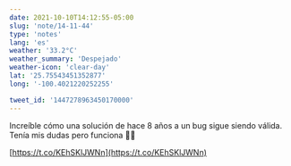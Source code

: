 ```yaml
---
date: 2021-10-10T14:12:55-05:00
slug: 'note/14-11-44'
type: 'notes'
lang: 'es'
weather: '33.2°C'
weather_summary: 'Despejado'
weather-icon: 'clear-day'
lat: '25.75543451352877'
long: '-100.4021220252255'

tweet_id: '1447278963450170000'
---
```

Increíble cómo una solución de hace 8 años a un bug sigue siendo válida. Tenía mis dudas pero funciona 🙌🏼

[https://t.co/KEhSKlJWNn](https://t.co/KEhSKlJWNn) 